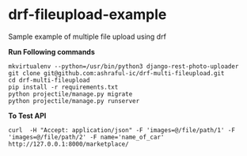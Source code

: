 # drf-fileupload-example # 

Sample example of multiple file upload using drf

**Run Following commands**

    mkvirtualenv --python=/usr/bin/python3 django-rest-photo-uploader
    git clone git@github.com:ashraful-ic/drf-multi-fileupload.git
    cd drf-multi-fileupload
    pip install -r requirements.txt 
    python projectile/manage.py migrate
    python projectile/manage.py runserver
    
**To Test API**

    curl  -H "Accept: application/json" -F 'images=@/file/path/1' -F 'images=@/file/path/2' -F name='name_of_car'  http://127.0.0.1:8000/marketplace/
